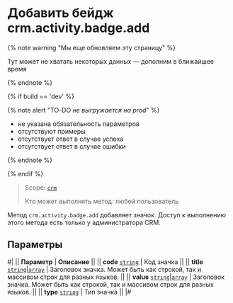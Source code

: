 # Добавить бейдж crm.activity.badge.add

{% note warning "Мы еще обновляем эту страницу" %}

Тут может не хватать некоторых данных — дополним в ближайшее время

{% endnote %}

{% if build == 'dev' %}

{% note alert "TO-DO _не выгружается на prod_" %}

- не указана обязательность параметров
- отсутствуют примеры
- отсутствует ответ в случае успеха
- отсутствует ответ в случае ошибки

{% endnote %}

{% endif %}

> Scope: [`crm`](../../../../../scopes/permissions.md)
>
> Кто может выполнять метод: любой пользователь

Метод `crm.activity.badge.add` добавляет значок. Доступ к выполнению этого метода есть только у администратора CRM.

## Параметры

#|
|| **Параметр** | **Описание** ||
|| **code**
[`string`](../../../../data-types.md) | Код значка ||
|| **title**
[`string`\|`array`](../../../../data-types.md)
| Заголовок значка. Может быть как строкой, так и массивом строк для разных языков. ||
|| **value**
[`string`\|`array`](../../../../data-types.md)
| Заголовок значка. Может быть как строкой, так и массивом строк для разных языков. ||
|| **type**
[`string`](../../../../data-types.md)
| Тип значка ||
|#

